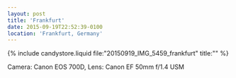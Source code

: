```yaml
---
layout: post
title: 'Frankfurt'
date: 2015-09-19T22:52:39-0100
location: 'Frankfurt, Germany'
---
```


{% include candystore.liquid file:"20150919_IMG_5459_frankfurt" title:"" %}

Camera: Canon EOS 700D, Lens: Canon EF 50mm f/1.4 USM

